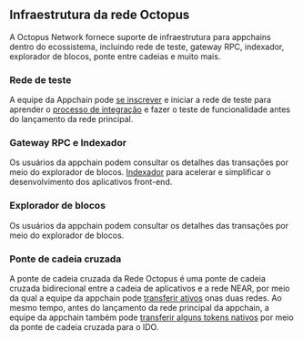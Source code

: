 ## Infraestrutura da rede Octopus

A Octopus Network fornece suporte de infraestrutura para appchains dentro do ecossistema, incluindo rede de teste, gateway RPC, indexador, explorador de blocos, ponte entre cadeias e muito mais.

### Rede de teste

A equipe da Appchain pode [se inscrever](../guides/appchain-register.md) e iniciar a rede de teste para aprender o  [processo de integração](../guides/appchain-startup.md) e fazer o teste de funcionalidade antes do lançamento da rede principal.


### Gateway RPC e Indexador

Os usuários da appchain podem consultar os detalhes das transações por meio do explorador de blocos. [Indexador](../guides/appchain-indexer.md) para acelerar e simplificar o desenvolvimento dos aplicativos front-end.


### Explorador de blocos

Os usuários da appchain podem consultar os detalhes das transações por meio do explorador de blocos.

### Ponte de cadeia cruzada

A ponte de cadeia cruzada da Rede Octopus é uma ponte de cadeia cruzada bidirecional entre a cadeia de aplicativos e a rede NEAR, por meio da qual a equipe da appchain pode [transferir ativos](../guides/assets-cross-chain.md) onas duas redes. Ao mesmo tempo, antes do lançamento da rede principal da appchain, a equipe da appchain também pode [transferir alguns tokens nativos](../guides/assets-cross-chain.md)  por meio da ponte de cadeia cruzada para o IDO.